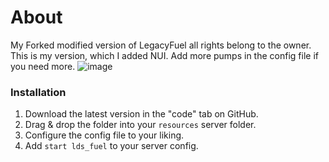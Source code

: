 # About
My Forked modified version of LegacyFuel all rights belong to the owner.
This is my version, which I added NUI. 
Add more pumps in the config file if you need more.
![image](https://user-images.githubusercontent.com/82306584/134341351-46b14e43-986a-4f26-9e7b-37eac8516f1e.png)

### Installation
1) Download the latest version in the "code" tab on GitHub.
2) Drag & drop the folder into your `resources` server folder.
3) Configure the config file to your liking.
4) Add `start lds_fuel` to your server config.
